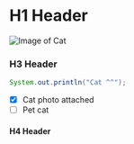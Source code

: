 # H1 Header
![Image of Cat](https://www.google.com/url?sa=i&url=https%3A%2F%2Funsplash.com%2Fimages%2Fanimals%2Fcat&psig=AOvVaw3jy7PENrRfo8OsaUP5vY4h&ust=1711233552660000&source=images&cd=vfe&opi=89978449&ved=0CBIQjRxqFwoTCKChnPL3iIUDFQAAAAAdAAAAABAE)
### H3 Header
``` java
System.out.println("Cat ^^");
```
- [x] Cat photo attached
- [ ] Pet cat
#### H4 Header
